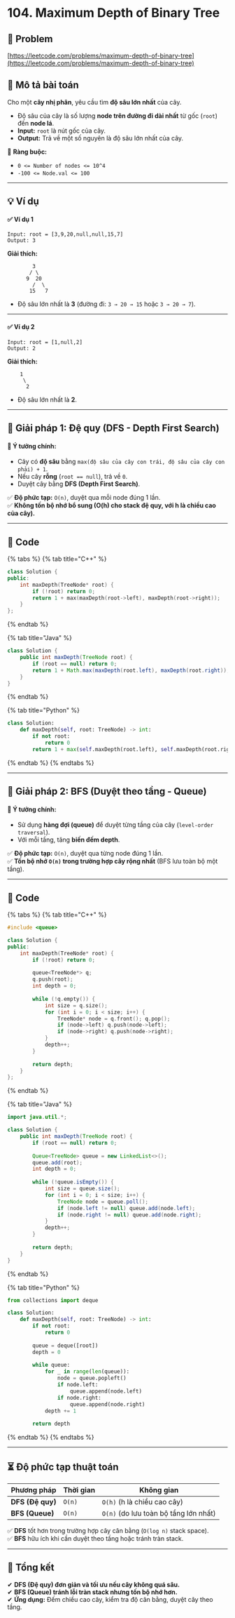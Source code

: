 # 104. Maximum Depth of Binary Tree

## 🔗 Problem

[https://leetcode.com/problems/maximum-depth-of-binary-tree](https://leetcode.com/problems/maximum-depth-of-binary-tree)

## **📌 Mô tả bài toán**

Cho một **cây nhị phân**, yêu cầu tìm **độ sâu lớn nhất** của cây.

* Độ sâu của cây là số lượng **node trên đường đi dài nhất** từ gốc (`root`) đến **node lá**.
* **Input:** `root` là nút gốc của cây.
* **Output:** Trả về một số nguyên là độ sâu lớn nhất của cây.

📌 **Ràng buộc:**

* `0 <= Number of nodes <= 10^4`
* `-100 <= Node.val <= 100`

***

## **💡 Ví dụ**

#### ✅ **Ví dụ 1**

```
Input: root = [3,9,20,null,null,15,7]
Output: 3
```

**Giải thích:**

```
        3
       / \
      9  20
        /  \
       15   7
```

* Độ sâu lớn nhất là **3** (đường đi: `3 → 20 → 15` hoặc `3 → 20 → 7`).

***

#### ✅ **Ví dụ 2**

```
Input: root = [1,null,2]
Output: 2
```

**Giải thích:**

```
    1
     \
      2
```

* Độ sâu lớn nhất là **2**.

***

## **🚀 Giải pháp 1: Đệ quy (DFS - Depth First Search)**

#### 📌 **Ý tưởng chính:**

* Cây có **độ sâu** bằng `max(độ sâu của cây con trái, độ sâu của cây con phải) + 1`.
* Nếu cây **rỗng** (`root == null`), trả về `0`.
* Duyệt cây bằng **DFS (Depth First Search)**.

✅ **Độ phức tạp:** `O(n)`, duyệt qua mỗi node đúng 1 lần.\
✅ **Không tốn bộ nhớ bổ sung (O(h) cho stack đệ quy, với h là chiều cao của cây).**

***

## **📜 Code**

{% tabs %}
{% tab title="C++" %}
```cpp
class Solution {
public:
    int maxDepth(TreeNode* root) {
        if (!root) return 0;
        return 1 + max(maxDepth(root->left), maxDepth(root->right));
    }
};
```
{% endtab %}

{% tab title="Java" %}
```java
class Solution {
    public int maxDepth(TreeNode root) {
        if (root == null) return 0;
        return 1 + Math.max(maxDepth(root.left), maxDepth(root.right));
    }
}
```
{% endtab %}

{% tab title="Python" %}
```python
class Solution:
    def maxDepth(self, root: TreeNode) -> int:
        if not root:
            return 0
        return 1 + max(self.maxDepth(root.left), self.maxDepth(root.right))
```
{% endtab %}
{% endtabs %}

***

## **🚀 Giải pháp 2: BFS (Duyệt theo tầng - Queue)**

#### 📌 **Ý tưởng chính:**

* Sử dụng **hàng đợi (queue)** để duyệt từng tầng của cây (`level-order traversal`).
* Với mỗi tầng, tăng **biến đếm depth**.

✅ **Độ phức tạp:** `O(n)`, duyệt qua từng node đúng 1 lần.\
✅ **Tốn bộ nhớ `O(n)` trong trường hợp cây rộng nhất** (BFS lưu toàn bộ một tầng).

***

## **📜 Code**

{% tabs %}
{% tab title="C++" %}
```cpp
#include <queue>

class Solution {
public:
    int maxDepth(TreeNode* root) {
        if (!root) return 0;
        
        queue<TreeNode*> q;
        q.push(root);
        int depth = 0;
        
        while (!q.empty()) {
            int size = q.size();
            for (int i = 0; i < size; i++) {
                TreeNode* node = q.front(); q.pop();
                if (node->left) q.push(node->left);
                if (node->right) q.push(node->right);
            }
            depth++;
        }
        
        return depth;
    }
};
```
{% endtab %}

{% tab title="Java" %}
```java
import java.util.*;

class Solution {
    public int maxDepth(TreeNode root) {
        if (root == null) return 0;
        
        Queue<TreeNode> queue = new LinkedList<>();
        queue.add(root);
        int depth = 0;
        
        while (!queue.isEmpty()) {
            int size = queue.size();
            for (int i = 0; i < size; i++) {
                TreeNode node = queue.poll();
                if (node.left != null) queue.add(node.left);
                if (node.right != null) queue.add(node.right);
            }
            depth++;
        }
        
        return depth;
    }
}
```
{% endtab %}

{% tab title="Python" %}
```python
from collections import deque

class Solution:
    def maxDepth(self, root: TreeNode) -> int:
        if not root:
            return 0
        
        queue = deque([root])
        depth = 0
        
        while queue:
            for _ in range(len(queue)):
                node = queue.popleft()
                if node.left:
                    queue.append(node.left)
                if node.right:
                    queue.append(node.right)
            depth += 1
        
        return depth
```
{% endtab %}
{% endtabs %}

***

## **⏳ Độ phức tạp thuật toán**

| Phương pháp      | Thời gian | Không gian                            |
| ---------------- | --------- | ------------------------------------- |
| **DFS (Đệ quy)** | `O(n)`    | `O(h)` (h là chiều cao cây)           |
| **BFS (Queue)**  | `O(n)`    | `O(n)` (do lưu toàn bộ tầng lớn nhất) |

✅ **DFS** tốt hơn trong trường hợp cây cân bằng (`O(log n)` stack space).\
✅ **BFS** hữu ích khi cần duyệt theo tầng hoặc tránh tràn stack.

***

## **📌 Tổng kết**

✔ **DFS (Đệ quy) đơn giản và tối ưu nếu cây không quá sâu.**\
✔ **BFS (Queue) tránh lỗi tràn stack nhưng tốn bộ nhớ hơn.**\
✔ **Ứng dụng:** Đếm chiều cao cây, kiểm tra độ cân bằng, duyệt cây theo tầng.
